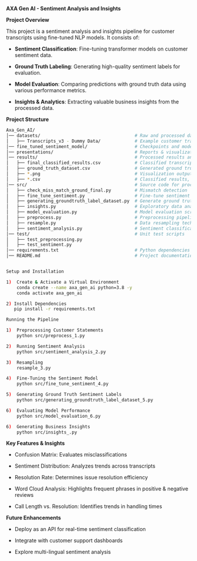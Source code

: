 **AXA Gen AI - Sentiment Analysis and Insights**

**Project Overview**

This project is a sentiment analysis and insights pipeline for customer transcripts using fine-tuned NLP models. It consists of:

+ **Sentiment Classification**: Fine-tuning transformer models on customer sentiment data.

+ **Ground Truth Labeling**: Generating high-quality sentiment labels for evaluation.

+ **Model Evaluation**: Comparing predictions with ground truth data using various performance metrics.

+ **Insights & Analytics**: Extracting valuable business insights from the processed data.

**Project Structure**
```bash
Axa_Gen_AI/
│── datasets/                                    # Raw and processed datasets
│   ├── Transcripts_v3 - Dummy Data/             # Example customer transcripts
│── fine_tuned_sentiment_model/                  # Checkpoints and model files
│── presentations/                               # Reports & visualizations
│── results/                                     # Processed results and evaluation outputs
│   ├── final_classified_results.csv             # Classified transcripts
│   ├── ground_truth_dataset.csv                 # Generated ground truth labels
│   ├── *.png                                    # Visualization outputs (confusion matrix, etc.)
│   ├── *.csv                                    # Classified results, ground truth data
│── src/                                         # Source code for processing and analysis
│   ├── check_miss_match_ground_final.py         # Mismatch detection
│   ├── fine_tune_sentiment.py                   # Fine-tune sentiment analysis model
│   ├── generating_groundtruth_label_dataset.py  # Generate ground truth labels
│   ├── insights.py                              # Exploratory data analysis
│   ├── model_evaluation.py                      # Model evaluation script
│   ├── preprocess.py                            # Preprocessing pipeline
│   ├── resample.py                              # Data resampling techniques
│   ├── sentiment_analysis.py                    # Sentiment classification script
│── test/                                        # Unit test scripts
│   ├── test_preprocessing.py
│   ├── test_sentiment.py
│── requirements.txt                             # Python dependencies
│── README.md                                    # Project documentation


Setup and Installation

1)  Create & Activate a Virtual Environment
    conda create --name axa_gen_ai python=3.8 -y
    conda activate axa_gen_ai

2️) Install Dependencies
   pip install -r requirements.txt

Running the Pipeline

1)  Preprocessing Customer Statements
    python src/preprocess_1.py

2)  Running Sentiment Analysis
    python src/sentiment_analysis_2.py

3)  Resampling
    resample_3.py

4)  Fine-Tuning the Sentiment Model
    python src/fine_tune_sentiment_4.py

5)  Generating Ground Truth Sentiment Labels
    python src/generating_groundtruth_label_dataset_5.py

6)  Evaluating Model Performance
    python src/model_evaluation_6.py

6)  Generating Business Insights
    python src/insights_.py 

```

**Key Features & Insights**

+ Confusion Matrix: Evaluates misclassifications

+ Sentiment Distribution: Analyzes trends across transcripts

+ Resolution Rate: Determines issue resolution efficiency

+ Word Cloud Analysis: Highlights frequent phrases in positive & negative reviews

+ Call Length vs. Resolution: Identifies trends in handling times

**Future Enhancements**

+ Deploy as an API for real-time sentiment classification

+ Integrate with customer support dashboards

+ Explore multi-lingual sentiment analysis


